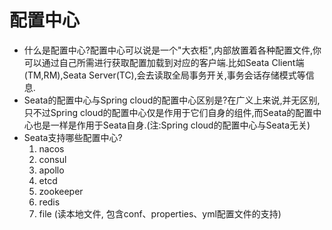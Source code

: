# 配置中心

- 什么是配置中心?配置中心可以说是一个"大衣柜",内部放置着各种配置文件,你可以通过自己所需进行获取配置加载到对应的客户端.比如Seata Client端(TM,RM),Seata Server(TC),会去读取全局事务开关,事务会话存储模式等信息.
- Seata的配置中心与Spring cloud的配置中心区别是?在广义上来说,并无区别,只不过Spring cloud的配置中心仅是作用于它们自身的组件,而Seata的配置中心也是一样是作用于Seata自身.(注:Spring cloud的配置中心与Seata无关)
- Seata支持哪些配置中心?
  1. nacos
  2. consul
  3. apollo
  4. etcd
  5. zookeeper
  6. redis 
  7. file (读本地文件, 包含conf、properties、yml配置文件的支持)

